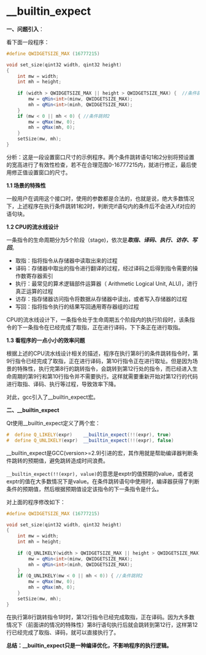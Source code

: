 # __builtin_expect

**一、问题引入**：

看下面一段程序：

```c++
#define QWIDGETSIZE_MAX (16777215)

void set_size(qint32 width, qint32 height)
{
    int mw = width;
    int mh = height;
    
    if (width > QWIDGETSIZE_MAX || height > QWIDGETSIZE_MAX) {  //条件跳转1
        mw = qMin<int>(minw, QWIDGETSIZE_MAX);
        mh = qMin<int>(minh, QWIDGETSIZE_MAX);
    }
    if (mw < 0 || mh < 0) { //条件跳转2
        mw = qMax(mw, 0);
        mh = qMax(mh, 0);
    } 
    setSize(mw, mh);
}
```

分析：这是一段设置窗口尺寸的示例程序。两个条件跳转语句1和2分别将预设置的宽高进行了有效性检查，若不在合理范围0-16777215内，就进行修正，最后使用修正值设置窗口的尺寸。

**1.1 场景的特殊性**

一般用户在调用这个接口时，使用的参数都是合法的，也就是说，绝大多数情况下，上述程序在执行条件跳转1和2时，判断完if语句内的条件后不会进入if对应的语句块。

**1.2 CPU的流水线设计**

一条指令的生命周期分为5个阶段（stage)，依次是***取指、译码、执行、访存、写回***。

- 取指：指将指令从存储器中读取出来的过程
- 译码：存储器中取出的指令进行翻译的过程，经过译码之后得到指令需要的操作数寄存器索引
- 执行：最常见的算术逻辑部件运算器（ Arithmetic Logical Unit, ALU)，进行真正运算的过程
- 访存：指存储器访问指令将数据从存储器中读出，或者写入存储器的过程
- 写回：指将指令执行的结果写回通用寄存器组的过程

CPU的流水线设计下，一条指令处于生命周期五个阶段内的执行阶段时，该条指令的下一条指令在已经完成了取指，正在进行译码，下下条正在进行取指。

**1.3 看程序的一点小小的效率问题**

根据上述的CPU流水线设计相关的描述，程序在执行第8行的条件跳转指令时，第9行指令已经完成了取指，正在进行译码，第10行指令正在进行取址。但是因为场景的特殊性，执行完第8行的跳转指令，会跳转到第12行处的指令，而已经进入生命周期的第9行和第10行指令并不需要执行。这样就需要重新开始对第12行的代码进行取指、译码、执行等过程，导致效率下降。

对此，gcc引入了__builtin_expect宏。



**二、__builtin_expect**

Qt使用__builtin_expect定义了两个宏：

```c++
#  define Q_LIKELY(expr)    __builtin_expect(!!(expr), true)
#  define Q_UNLIKELY(expr)  __builtin_expect(!!(expr), false)
```

__builtin_expect是GCC(version>=2.9)引进的宏，其作用就是帮助编译器判断条件跳转的预期值，避免跳转造成时间浪费。

`__builtin_expect(!!(expr), value)`的意思是exptr的值预期的value，或者说exptr的值在大多数情况下是value。在条件跳转语句中使用时，编译器获得了判断条件的预期值，然后根据预期值设定该指令的下一条指令是什么。

对上面的程序修改如下：

```c++
#define QWIDGETSIZE_MAX (16777215)

void set_size(qint32 width, qint32 height)
{
    int mw = width;
    int mh = height;
    
    if (Q_UNLIKELY(width > QWIDGETSIZE_MAX || height > QWIDGETSIZE_MAX)) {  //条件跳转1
        mw = qMin<int>(minw, QWIDGETSIZE_MAX);
        mh = qMin<int>(minh, QWIDGETSIZE_MAX);
    }
    if (Q_UNLIKELY(mw < 0 || mh < 0)) { //条件跳转2
        mw = qMax(mw, 0);
        mh = qMax(mh, 0);
    } 
    setSize(mw, mh);
}
```

在执行第8行跳转指令1时时，第12行指令已经完成取指，正在译码。因为大多数情况下（前面讲的情况的特殊性）第8行语句执行后就会跳转到第12行，这样第12行已经完成了取指、译码，就可以直接执行了。



**总结：__builtin_expect只是一种编译优化，不影响程序的执行逻辑。**

